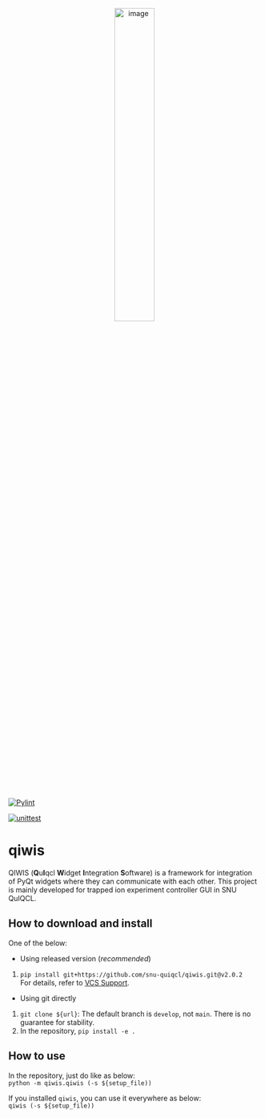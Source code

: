 <p align="center">
  <img width="40%" alt="image" src="https://user-images.githubusercontent.com/65724072/235589514-ed021c0c-cf20-4ba1-b8af-3b1d0da65362.svg">
</p>

[![Pylint](https://github.com/snu-quiqcl/qiwis/actions/workflows/pylint.yml/badge.svg)](https://github.com/snu-quiqcl/qiwis/actions/workflows/pylint.yml)

[![unittest](https://github.com/snu-quiqcl/qiwis/actions/workflows/unittest.yml/badge.svg)](https://github.com/snu-quiqcl/qiwis/actions/workflows/unittest.yml)

# qiwis
QIWIS (**Q**u**I**qcl **W**idget **I**ntegration **S**oftware) is a framework for integration of PyQt widgets where they can communicate with each other. This project is mainly developed for trapped ion experiment controller GUI in SNU QuIQCL.

## How to download and install
One of the below:
- Using released version (_recommended_)
1. `pip install git+https://github.com/snu-quiqcl/qiwis.git@v2.0.2`  
For details, refer to [VCS Support](https://pip.pypa.io/en/stable/topics/vcs-support/).

- Using git directly
1. `git clone ${url}`: The default branch is `develop`, not `main`. There is no guarantee for stability.
2. In the repository, `pip install -e .`

## How to use
In the repository, just do like as below:  
`python -m qiwis.qiwis (-s ${setup_file))`

If you installed `qiwis`, you can use it everywhere as below:  
`qiwis (-s ${setup_file))`